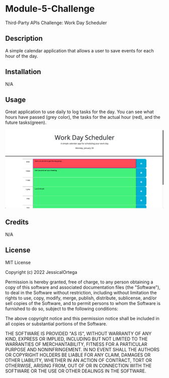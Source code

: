 # Module-5-Challenge
Third-Party APIs Challenge: Work Day Scheduler

## Description
A simple calendar application that allows a user to save events for each hour of the day.

## Installation
N/A

## Usage
Great application to use daily to log tasks for the day. You can see what hours have passed (grey color), the tasks for the actual hour (red), and the future tasks(green).

![Screenshot of application](assets/Screenshot%202023-01-30%20at%2010.11.31%20AM.png)

## Credits
N/A

## License
MIT License

Copyright (c) 2022 JessicaIOrtega

Permission is hereby granted, free of charge, to any person obtaining a copy of this software and associated documentation files (the "Software"), to deal in the Software without restriction, including without limitation the rights to use, copy, modify, merge, publish, distribute, sublicense, and/or sell copies of the Software, and to permit persons to whom the Software is furnished to do so, subject to the following conditions:

The above copyright notice and this permission notice shall be included in all copies or substantial portions of the Software.

THE SOFTWARE IS PROVIDED "AS IS", WITHOUT WARRANTY OF ANY KIND, EXPRESS OR IMPLIED, INCLUDING BUT NOT LIMITED TO THE WARRANTIES OF MERCHANTABILITY, FITNESS FOR A PARTICULAR PURPOSE AND NONINFRINGEMENT. IN NO EVENT SHALL THE AUTHORS OR COPYRIGHT HOLDERS BE LIABLE FOR ANY CLAIM, DAMAGES OR OTHER LIABILITY, WHETHER IN AN ACTION OF CONTRACT, TORT OR OTHERWISE, ARISING FROM, OUT OF OR IN CONNECTION WITH THE SOFTWARE OR THE USE OR OTHER DEALINGS IN THE SOFTWARE.